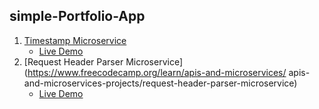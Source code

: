 
## simple-Portfolio-App


 1. [Timestamp Microservice](https://www.freecodecamp.org/learn/apis-and-microservices/apis-and-microservices-projects/timestamp-microservice)
	 -  [Live Demo](https://timestamp-microservice.abdelghanymh.repl.co/)
2. [Request Header Parser Microservice](https://www.freecodecamp.org/learn/apis-and-microservices/
apis-and-microservices-projects/request-header-parser-microservice)
     -   [Live Demo](https://boilerplate-project-headerparser.abdelghanymh.repl.co/)

